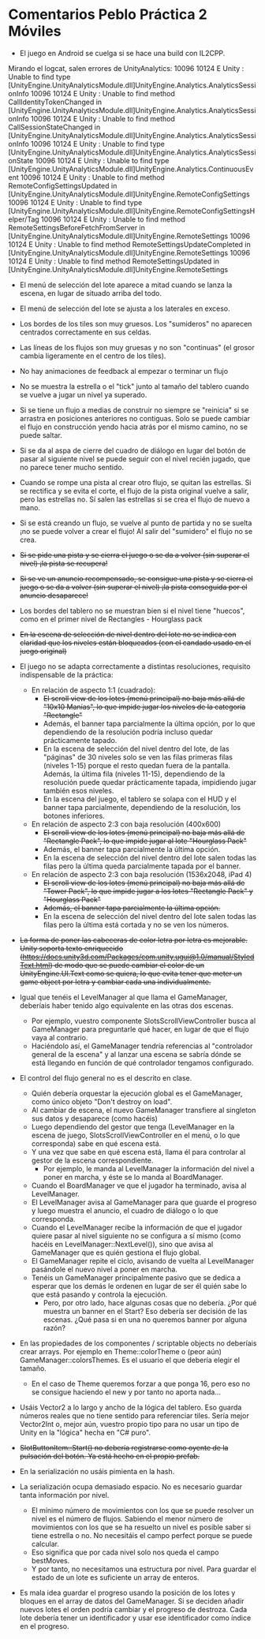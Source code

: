 # Comentarios Peblo Práctica 2 Móviles
- El juego en Android se cuelga si se hace una build con IL2CPP.

Mirando el logcat, salen errores de UnityAnalytics:
<fecha> 10096 10124 E Unity   : Unable to find type [UnityEngine.UnityAnalyticsModule.dll]UnityEngine.Analytics.AnalyticsSessionInfo
<fecha> 10096 10124 E Unity   : Unable to find method CallIdentityTokenChanged in [UnityEngine.UnityAnalyticsModule.dll]UnityEngine.Analytics.AnalyticsSessionInfo
<fecha> 10096 10124 E Unity   : Unable to find method CallSessionStateChanged in [UnityEngine.UnityAnalyticsModule.dll]UnityEngine.Analytics.AnalyticsSessionInfo
<fecha> 10096 10124 E Unity   : Unable to find type [UnityEngine.UnityAnalyticsModule.dll]UnityEngine.Analytics.AnalyticsSessionState
<fecha> 10096 10124 E Unity   : Unable to find type [UnityEngine.UnityAnalyticsModule.dll]UnityEngine.Analytics.ContinuousEvent
<fecha> 10096 10124 E Unity   : Unable to find method RemoteConfigSettingsUpdated in [UnityEngine.UnityAnalyticsModule.dll]UnityEngine.RemoteConfigSettings
<fecha> 10096 10124 E Unity   : Unable to find type [UnityEngine.UnityAnalyticsModule.dll]UnityEngine.RemoteConfigSettingsHelper/Tag
<fecha> 10096 10124 E Unity   : Unable to find method RemoteSettingsBeforeFetchFromServer in [UnityEngine.UnityAnalyticsModule.dll]UnityEngine.RemoteSettings
<fecha> 10096 10124 E Unity   : Unable to find method RemoteSettingsUpdateCompleted in [UnityEngine.UnityAnalyticsModule.dll]UnityEngine.RemoteSettings
<fecha> 10096 10124 E Unity   : Unable to find method RemoteSettingsUpdated in [UnityEngine.UnityAnalyticsModule.dll]UnityEngine.RemoteSettings

- El menú de selección del lote aparece a mitad cuando se lanza la escena, en lugar de situado arriba del todo.

- El menú de selección del lote se ajusta a los laterales en exceso.

- Los bordes de los tiles son muy gruesos. Los "sumideros" no aparecen centrados correctamente en sus celdas.

- Las líneas de los flujos son muy gruesas y no son "continuas" (el grosor cambia ligeramente en el centro de los tiles).

- No hay animaciones de feedback al empezar o terminar un flujo

- No se muestra la estrella o el "tick" junto al tamaño del tablero cuando se vuelve a jugar un nivel ya superado.

- Si se tiene un flujo a medias de construir no siempre se "reinicia" si se arrastra en posiciones anteriores no contiguas. Solo se puede cambiar el flujo en construcción yendo hacia atrás por el mismo camino, no se puede saltar.

- Si se da al aspa de cierre del cuadro de diálogo en lugar del botón de pasar al siguiente nivel se puede seguir con el nivel recién jugado, que no parece tener mucho sentido.

- Cuando se rompe una pista al crear otro flujo, se quitan las estrellas. Si se rectifica y se evita el corte, el flujo de la pista original vuelve a salir, pero las estrellas no. Sí salen las estrellas si se crea el flujo de nuevo a mano.

- Si se está creando un flujo, se vuelve al punto de partida y no se suelta ¡no se puede volver a crear el flujo! Al salir del "sumidero" el flujo no se crea.

- ~~Si se pide una pista y se cierra el juego o se da a volver (sin superar el nivel) ¡la pista se recupera!~~

- ~~Si se ve un anuncio recompensado, se consigue una pista y se cierra el juego o se da a volver (sin superar el nivel) ¡la pista conseguida por el anuncio desaparece!~~

- Los bordes del tablero no se muestran bien si el nivel tiene "huecos", como en el primer nivel de Rectangles - Hourglass pack

- ~~En la escena de selección de nivel dentro del lote no se indica con claridad que los niveles están bloqueados (con el candado usado en el juego original)~~

- El juego no se adapta correctamente a distintas resoluciones, requisito indispensable de la práctica:
    - En relación de aspecto 1:1 (cuadrado):
        - ~~El scroll view de los lotes (menú principal) no baja más allá de "10x10 Manías", lo que impide jugar los niveles de la categoría "Rectangle"~~
        - Además, el banner tapa parcialmente la última opción, por lo que dependiendo de la resolución podría incluso quedar prácticamente tapado.
        - En la escena de selección del nivel dentro del lote, de las "páginas" de 30 niveles solo se ven las filas primeras filas (niveles 1-15) porque el resto quedan fuera de la pantalla. Además, la última fila (niveles 11-15), dependiendo de la resolución puede quedar prácticamente tapada, impidiendo jugar también esos niveles.
        - En la escena del juego, el tablero se solapa con el HUD y el banner tapa parcialmente, dependiendo de la resolución, los botones inferiores.
    - En relación de aspecto 2:3 con baja resolución (400x600)
        - ~~El scroll view de los lotes (menú principal) no baja más allá de "Rectangle Pack", lo que impide jugar al lote "Hourglass Pack"~~
        - Además, el banner tapa parcialmente la última opción.
        - En la escena de selección del nivel dentro del lote salen todas las filas pero la última queda parcialmente tapada por el banner.
    - En relación de aspecto 2:3 con baja resolución (1536x2048, iPad 4)
        - ~~El scroll view de los lotes (menú principal) no baja más allá de "Tower Pack", lo que impide jugar a los lotes "Rectangle Pack" y "Hourglass Pack"~~
        - ~~Además, el banner tapa parcialmente la última opción.~~
        - En la escena de selección del nivel dentro del lote salen todas las filas pero la última está cortada y no se ven los números.

- ~~La forma de poner las cabeceras de color letra por letra es mejorable. Unity soporta texto enriquecido (https://docs.unity3d.com/Packages/com.unity.ugui@1.0/manual/StyledText.html) de modo que se puede cambiar el color de un UnityEngine.UI.Text como se quiera, lo que evita tener que meter un game object por letra y cambiar cada una individualmente.~~

- Igual que tenéis el LevelManager al que llama el GameManager, deberíais haber tenido algo equivalente en las otras dos escenas.
    - Por ejemplo, vuestro componente SlotsScrollViewController busca al GameManager para preguntarle qué hacer, en lugar de que el flujo vaya al contrario.
    - Haciéndolo así, el GameManager tendría referencias al "controlador general de la escena" y al lanzar una escena se sabría dónde se está llegando en función de qué controlador tengamos configurado.

- El control del flujo general no es el descrito en clase.
    - Quién debería orquestar la ejecución global es el GameManager, como único objeto "Don't destroy on load".
    - Al cambiar de escena, el nuevo GameManager transfiere al singleton sus datos y desaparece (como hacéis)
    - Luego dependiendo del gestor que tenga (LevelManager en la escena de juego, SlotsScrollViewController en el menú, o lo que corresponda) sabe en qué escena está.
    - Y una vez que sabe en qué escena está, llama él para controlar al gestor de la escena correspondiente.
        - Por ejemplo, le manda al LevelManager la información del nivel a poner en marcha, y éste se lo manda al BoardManager.
    - Cuando el BoardManager ve que el jugador ha terminado, avisa al LevelManager.
    - El LevelManager avisa al GameManager para que guarde el progreso y luego muestra el anuncio, el cuadro de diálogo o lo que corresponda.
    - Cuando el LevelManager recibe la información de que el jugador quiere pasar al nivel siguiente no se configura a sí mismo (como hacéis en LevelManager::NextLevel()), sino que avisa al GameManager que es quién gestiona el flujo global.
    - El GameManager repite el ciclo, avisando de vuelta al LevelManager pasándole el nuevo nivel a poner en marcha.
    - Tenéis un GameManager principalmente pasivo que se dedica a esperar que los demás le ordenen en lugar de ser él quién sabe lo que está pasando y controla la ejecución.
        - Pero, por otro lado, hace algunas cosas que no debería. ¿Por qué muestra un banner en el Start? Eso debería ser decisión de las escenas. ¿Qué pasa si en una no queremos banner por alguna razón?

- En las propiedades de los componentes / scriptable objects no deberíais crear arrays. Por ejemplo en Theme::colorTheme o (peor aún) GameManager::colorsThemes. Es el usuario el que debería elegir el tamaño.
    - En el caso de Theme queremos forzar a que ponga 16, pero eso no se consigue haciendo el new y por tanto no aporta nada…

- Usáis Vector2 a lo largo y ancho de la lógica del tablero. Eso guarda números reales que no tiene sentido para referenciar tiles. Sería mejor Vector2Int o, mejor aún, vuestro propio tipo para no usar un tipo de Unity en la "lógica" hecha en "C# puro".

- ~~SlotButtonItem::Start() no debería registrarse como oyente de la pulsación del botón. Ya está hecho en el propio prefab.~~

- En la serialización no usáis pimienta en la hash.
- La serialización ocupa demasiado espacio. No es necesario guardar tanta información por nivel.
    - El mínimo número de movimientos con los que se puede resolver un nivel es el número de flujos. Sabiendo el menor número de movimientos con los que se ha resuelto un nivel es posible saber si tiene estrella o no. No necesitáis el campo perfect porque se puede calcular.
    - Eso significa que por cada nivel solo nos queda el campo bestMoves.
    - Y por tanto, no necesitamos una estructura por nivel. Para guardar el estado de un lote es suficiente un array de enteros.

- Es mala idea guardar el progreso usando la posición de los lotes y bloques en el array de datos del GameManager. Si se deciden añadir nuevos lotes el orden podría cambiar y el progreso de destroza. Cada lote debería tener un identificador y usar ese identificador como índice en el progreso.